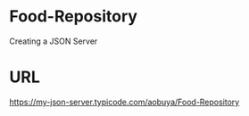# Food-Repository
Creating a JSON Server
# URL
https://my-json-server.typicode.com/aobuya/Food-Repository

